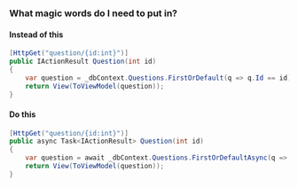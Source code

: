 ### What magic words do I need to put in?

#### Instead of this

<!--.element: class="fragment fade-in" data-fragment-index="1" -->

```cs
[HttpGet("question/{id:int}")]
public IActionResult Question(int id)
{
    var question = _dbContext.Questions.FirstOrDefault(q => q.Id == id) ;
    return View(ToViewModel(question));
}
```

<!--.element: class="fragment fade-in" data-fragment-index="1" -->

#### Do this

<!--.element: class="fragment fade-in" data-fragment-index="2" -->

```cs
[HttpGet("question/{id:int}")]
public async Task<IActionResult> Question(int id)
{
    var question = await _dbContext.Questions.FirstOrDefaultAsync(q => q.Id == id) ;
    return View(ToViewModel(question));
}
```

<!--.element: class="fragment fade-in" data-fragment-index="2" -->
